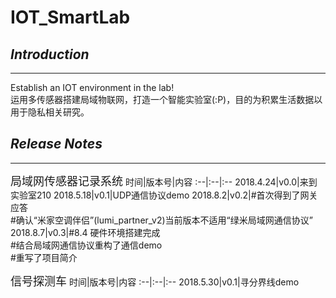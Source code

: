 # **IOT_SmartLab**
## ***Introduction***
---
Establish an IOT environment in the lab!
<br>运用多传感器搭建局域物联网，打造一个智能实验室(:P)，目的为积累生活数据以用于隐私相关研究。

## ***Release Notes***
---
<font size=4>局域网传感器记录系统</font>
时间|版本号|内容
:--|:--|:--
2018.4.24|v0.0|来到实验室210
2018.5.18|v0.1|UDP通信协议demo
2018.8.2|v0.2|#首次得到了网关应答<br>#确认“米家空调伴侣”(lumi_partner_v2)当前版本不适用“绿米局域网通信协议”
2018.8.7|v0.3|#8.4 硬件环境搭建完成<br>#结合局域网通信协议重构了通信demo<br>#重写了项目简介

<font size=4>信号探测车</font>
时间|版本号|内容
:--|:--|:--
2018.5.30|v0.1|寻分界线demo
